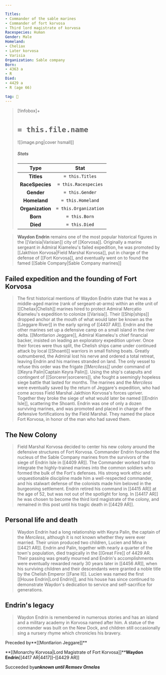```yaml
---

Titles:
- Commander of the sable marines
- Commander of fort korvosa
- Third lord magistrate of korvosa
Racespecies: Human
Gender: Male
Homeland:
- Cheliax
- Later korvosa
- Varisia
Organization: Sable company
Born:
- 4363 a
- R
Died:
- 4429 a
- R (age 66)

tag: 👤️
---
```


> [!infobox]+
> #  `= this.file.name`
> ![[image.png|cover hsmall]]
> ##### Stats
> Type | Stat |
> :---: |:---:|
> **Titles** | `= this.Titles` |
> **RaceSpecies** | `= this.Racespecies` |
> **Gender** | `= this.Gender` |
> **Homeland** | `= this.Homeland` |
> **Organization** | `= this.Organization` |
> **Born** | `= this.Born` |
> **Died** | `= this.Died` |



> **Waydon Endrin** remains one of the most popular historical figures in the [[Varisia|Varisian]] city of [[Korvosa]]. Originally a marine sergeant in Admiral Kiameleu's failed expedition, he was promoted by [[Jakthion Korvosa|Field Marshal Korvosa]], put in charge of the defense of [[Fort Korvosa]], and eventually went on to found the famed [[Sable Company|Sable Company marines]]



## Failed expedition and the founding of Fort Korvosa

> The first historical mentions of Waydon Endrin state that he was a middle-aged marine (rank of sergeant-at-arms) within an elite unit of [[Cheliax|Chelish]] marines hired to protect Admiral Mercatio Kiameleu's expedition to colonize [[Varisia]]. Their [[Ship|ships]] dropped anchor at the mouth of what would later be known as the [[Jeggare River]] in the early spring of [[4407 AR]].
> Endrin and the other marines set up a defensive camp on a small island in the river delta. [[Montlarion Jeggare]], Admiral Kiameleu's chief financial backer, insisted on leading an exploratory expedition upriver. Once their forces were thus split, the Chelish ships came under continued attack by local [[Shoanti]] warriors in small fishing boats. Greatly outnumbered, the Admiral lost his nerve and ordered a total retreat, leaving Endrin and his marines stranded on land. The only vessel to refuse this order was the frigate *[[Merciless]]* under command of [[Keyra Palin|Captain Keyra Palin]]. Using the ship's catapults and contingent of [[Sorcerer|sorcerers]], she fought a seemingly hopeless siege battle that lasted for months.
> The marines and the *Merciless* were eventually saved by the return of Jeggare's expedition, who had come across Field Marshal Jakthion Korvosa's forces upriver. Together they broke the siege of what would later be named [[Endrin Isle]], scattering the Shoanti. Endrin was one of only a dozen surviving marines, and was promoted and placed in charge of the defensive fortifications by the Field Marshal. They named the place Fort Korvosa, in honor of the man who had saved them.


## The New Colony

> Field Marshal Korvosa decided to center his new colony around the defensive structures of Fort Korvosa. Commander Endrin founded the nucleus of the Sable Company marines from the survivors of the siege of Endrin Isle in [[4409 AR]]. The Commander worked hard to integrate the highly-trained marines into the common soldiers who formed the bulk of the Fort's defenses. His strong work ethic and unquestionable discipline made him a well-respected commander, and his stalwart defense of the colonists made him beloved in the burgeoning settlement.
> Endrin retired his command in [[4415 AR]] at the age of 52, but was not out of the spotlight for long. In [[4417 AR]] he was chosen to become the third lord magistrate of the colony, and remained in this post until his tragic death in [[4429 AR]].


## Personal life and death

> Waydon Endrin had a long relationship with Keyra Palin, the captain of the *Merciless*, although it is not known whether they were ever married. Their union produced two children, Lucien and Mina in [[4421 AR]].
> Endrin and Palin, together with nearly a quarter of the town's population, died tragically in the [[Great Fire]] of 4429 AR. Their passing was greatly mourned and Endrin's accomplishments were eventually rewarded nearly 30 years later in [[4456 AR]], when his surviving children and their descendants were granted a noble title by the Chelish Emperor [[Fane II]]. Lucien was named the first [[House Endrin|Lord Endrin]], and his house has since continued to demonstrate Waydon's dedication to service and self-sacrifice for generations.


## Endrin's legacy

> Waydon Endrin is remembered in numerous stories and has an island and a military academy in Korvosa named after him. A statue of the commander was built on the New Dock, and children still occasionally sing a nursery rhyme which chronicles his bravery.





Preceded by**[[Montlarion Jeggare]]**

**[[Monarchy Korvosa|Lord Magistrate of Fort Korvosa]]****Waydon Endrin**[[4417 AR|4417]]–[[4429 AR]]

Succeeded by***unknown until Remsev Ornelos***







